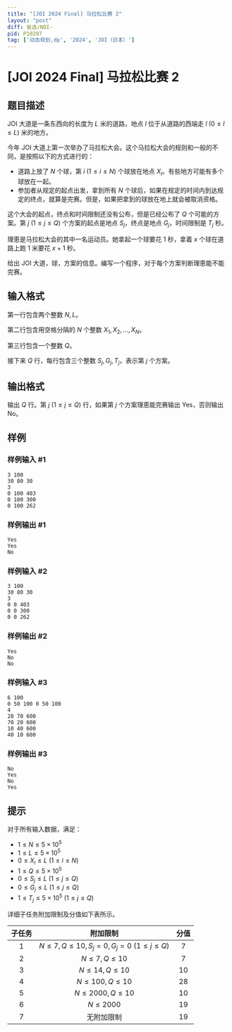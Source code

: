 ```yaml
---
title: "[JOI 2024 Final] 马拉松比赛 2"
layout: "post"
diff: 省选/NOI-
pid: P10207
tag: ['动态规划,dp', '2024', 'JOI（日本）']
---
```

# [JOI 2024 Final] 马拉松比赛 2
## 题目描述

JOI 大道是一条东西向的长度为 $L$ 米的道路，地点 $l$ 位于从道路的西端走 $l\ (0 \leq l \leq L)$ 米的地方。

今年 JOI 大道上第一次举办了马拉松大会。这个马拉松大会的规则和一般的不同，是按照以下的方式进行的：

- 道路上放了 $N$ 个球，第 $i\ (1 \leq i \leq N)$ 个球放在地点 $X_{i}$。有些地方可能有多个球放在一起。
- 参加者从规定的起点出发，拿到所有 $N$ 个球后，如果在规定的时间内到达规定的终点，就算是完赛。但是，如果把拿到的球放在地上就会被取消资格。

这个大会的起点，终点和时间限制还没有公布，但是已经公布了 $Q$ 个可能的方案。第 $j\ (1 \leq j \leq Q)$ 个方案的起点是地点 $S_{j}$，终点是地点 $G_{j}$，时间限制是 $T_{j}$ 秒。

理恵是马拉松大会的其中一名运动员。她拿起一个球要花 $1$ 秒，拿着 $x$ 个球在道路上跑 $1$ 米要花 $x+1$ 秒。

给出 JOI 大道，球，方案的信息。编写一个程序，对于每个方案判断理恵能不能完赛。
## 输入格式

第一行包含两个整数 $N,L$。

第二行包含用空格分隔的 $N$ 个整数 $X_1, X_2, \ldots ,X_N$。

第三行包含一个整数 $Q$。

接下来 $Q$ 行，每行包含三个整数 $S_j, G_j, T_j$，表示第 $j$ 个方案。
## 输出格式

输出 $Q$ 行。第 $j\ (1 \leq j \leq Q)$ 行，如果第 $j$ 个方案理恵能完赛输出 Yes，否则输出 No。
## 样例

### 样例输入 #1
```
3 100
30 80 30
3
0 100 403
0 100 300
0 100 262
```
### 样例输出 #1
```
Yes
Yes
No
```
### 样例输入 #2
```
3 100
30 80 30
3
0 0 403
0 0 300
0 0 262
```
### 样例输出 #2
```
Yes
No
No
```
### 样例输入 #3
```
6 100
0 50 100 0 50 100
4
20 70 600
70 20 600
10 40 600
40 10 600
```
### 样例输出 #3
```
No
Yes
No
Yes
```
## 提示

对于所有输入数据，满足：

- $1 \leq N \leq 5\times 10^5$
- $1 \leq L \leq 5\times 10^5$
- $0 \leq X_{i} \leq L\ (1 \leq i \leq N)$
- $1 \leq Q \leq 5\times 10^5$
- $0 \leq S_{j} \leq L\ (1 \leq j \leq Q)$
- $0 \leq G_{j} \leq L\ (1 \leq j \leq Q)$
- $1 \leq T_{j} \leq 5\times 10^5\ (1 \leq j \leq Q)$

详细子任务附加限制及分值如下表所示。

|子任务|	附加限制|	分值|
|:-:|:-:|:-:|
|1|	$N \leq 7, Q \leq 10, S_{j}=0, G_{j}=0\ (1 \leq j \leq Q)$|	7
|2|	$N \leq 7, Q \leq 10$|	7
|3|	$N \leq 14, Q \leq 10$|	10
|4|	$N \leq 100, Q \leq 10$|	28
|5|	$N \leq 2000, Q \leq 10$|	10
|6|	$N \leq 2000$|	19
|7|	无附加限制	|19
